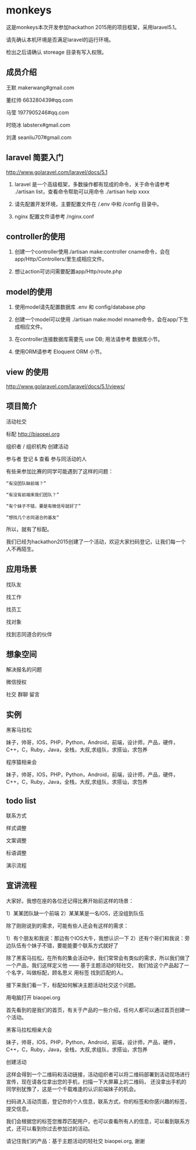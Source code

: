 # monkeys

这是monkeys本次开发参加hackathon 2015用的项目框架，采用laravel5.1。

请先确认本机环境是否满足laravel的运行环境。

检出之后请确认 storeage 目录有写入权限。

## 成员介绍

王默 makerwang#gmail.com

董红帅 663280439#qq.com

马莹 1977905246#qq.com

时晓冰 labsterx#gmail.com

刘潇 seanliu707#gmail.com

## laravel 简要入门

http://www.golaravel.com/laravel/docs/5.1

1. laravel 是一个高级框架，多数操作都有现成的命令，关于命令请参考 ./artisan list，查看命令帮助可以用命令 ./artisan help xxxx

2. 请先配置开发环境，主要配置文件在 /.env 中和 /config 目录中。

3. nginx 配置文件请参考 /nginx.conf

## controller的使用

1. 创建一个controller使用./artisan make:controller cname命令，会在app/Http/Controllers/里生成相应文件。

2. 想让action可访问需要配置app/Http/route.php

## model的使用

1. 使用model请先配置数据库 .env 和 config/database.php

2. 创建一个model可以使用 ./artisan make:model mname命令，会在app/下生成相应文件。

3. 在controller连接数据库需要先 use DB; 用法请参考 数据库小节。 

4. 使用ORM请参考 Eloquent ORM 小节。

## view 的使用

http://www.golaravel.com/laravel/docs/5.1/views/

## 项目简介

活动社交

标配 http://biaopei.org

组织者 / 组织机构 创建活动

参与者 登记 & 查看 参与同活动的人

有些来参加比赛的同学可能遇到了这样的问题：

    “有没团队缺前端？”

    “有没有前端来我们团队？”

    “有个妹子不错，要是有微信号就好了”

    ”想找几个志同道合的基友“

所以，就有了标配。

我们已经为hackathon2015创建了一个活动，欢迎大家扫码登记，让我们每一个人不再陌生。

## 应用场景

找队友

找工作

找员工

找对象

找到志同道合的伙伴

## 想象空间

解决报名的问题

微信授权

社交 群聊 留言

## 实例

黑客马拉松

妹子，帅哥，IOS，PHP，Python，Android，前端，设计师，产品，硬件，C++，C，Ruby，Java，全栈，大叔,求组队，求搭讪，求包养


程序猿相亲会

妹子，帅哥，IOS，PHP，Python，Android，前端，设计师，产品，硬件，C++，C，Ruby，Java，全栈，大叔,求组队，求搭讪，求包养


## todo list

联系方式

样式调整

文案调整

标语调整

演示流程

## 宣讲流程

大家好。我想在座的各位还记得比赛开始前这样的场景：

1）某某团队缺一个前端
2）某某某是一名IOS，还没组到队伍

除了刚刚说到的需求，可能有些人还会有这样的需求：

1）有个朋友和我说：那边有个IOS大牛，我想认识一下
2）还有个哥们和我说：旁边队伍有个妹子不错，要能能要个联系方式就好了

除了黑客马拉松，在所有的集会活动中，我们常常会有类似的需求，所以我们做了一个产品，我们这样定义他 —— 基于主题活动的轻社交，
我们给这个产品起了一个名字，叫做标配，顾名思义 用标签 找到匹配的人。

接下来我们看一下，标配如何解决主题活动社交这个问题。

用电脑打开 biaopei.org

首先看到的是我们的首页，有关于产品的一些介绍，任何人都可以通过首页创建一个活动。

黑客马拉松相亲大会

妹子，帅哥，IOS，PHP，Python，Android，前端，设计师，产品，硬件，C++，C，Ruby，Java，全栈，大叔,求组队，求搭讪，求包养

创建活动

这样会得到一个二维码和活动链接，活动组织者可以将二维码部署到活动现场进行宣传，现在请各位拿出您的手机，扫描一下大屏幕上的二维码，
还没拿出手机的同学别犹豫了，这是一个千载难逢的认识前端妹子的机会。

扫码进入活动页面，登记你的个人信息，联系方式，你的标签和你感兴趣的标签，提交信息。

我们会根据您的标签您推荐匹配用户，也可以查看所有人的信息，可以看到联系方式，还可以看到你过去参加过的活动。

请记住我们的产品：基于主题活动的轻社交  biaopei.org, 谢谢